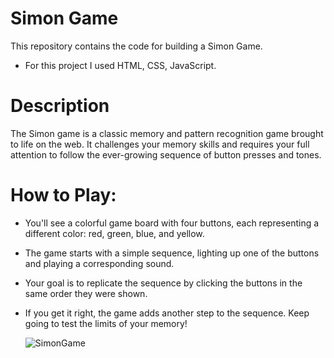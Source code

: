 # Simon Game
This repository contains the code for building a Simon Game.
- For this project I used HTML, CSS, JavaScript.

# Description
The Simon game is a classic memory and pattern recognition game brought to life on the web. It challenges your memory skills and requires your full attention to follow the ever-growing sequence of button presses and tones.

# How to Play:
- You'll see a colorful game board with four buttons, each representing a different color: red, green, blue, and yellow.
- The game starts with a simple sequence, lighting up one of the buttons and playing a corresponding sound.
- Your goal is to replicate the sequence by clicking the buttons in the same order they were shown.
- If you get it right, the game adds another step to the sequence. Keep going to test the limits of your memory!

  ![SimonGame](https://github.com/saraverdigi3/SimonGame/assets/145349284/4752dc5c-6511-443a-976f-baf6f68978c6)
